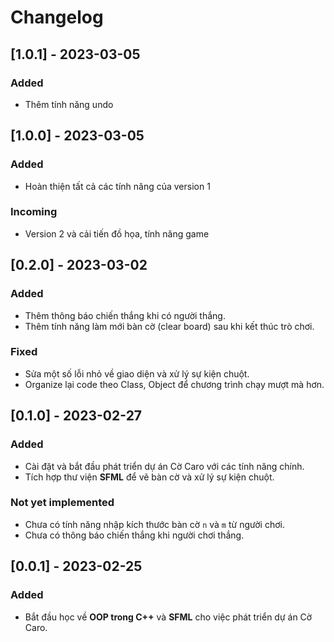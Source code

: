 # Changelog

## [1.0.1] - 2023-03-05
### Added
- Thêm tính năng undo

## [1.0.0] - 2023-03-05
### Added
- Hoàn thiện tất cả các tính năng của version 1

### Incoming
- Version 2 và cải tiến đồ họa, tính năng game

## [0.2.0] - 2023-03-02
### Added
- Thêm thông báo chiến thắng khi có người thắng.
- Thêm tính năng làm mới bàn cờ (clear board) sau khi kết thúc trò chơi.
  
### Fixed
- Sửa một số lỗi nhỏ về giao diện và xử lý sự kiện chuột.
- Organize lại code theo Class, Object để chương trình chạy mượt mà hơn.

## [0.1.0] - 2023-02-27
### Added
- Cài đặt và bắt đầu phát triển dự án Cờ Caro với các tính năng chính.
- Tích hợp thư viện **SFML** để vẽ bàn cờ và xử lý sự kiện chuột.

### Not yet implemented
- Chưa có tính năng nhập kích thước bàn cờ `n` và `m` từ người chơi.
- Chưa có thông báo chiến thắng khi người chơi thắng.

## [0.0.1] - 2023-02-25
### Added
- Bắt đầu học về **OOP trong C++** và **SFML** cho việc phát triển dự án Cờ Caro.
